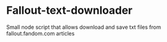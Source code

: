 # Fallout-text-downloader
Small node script that allows download and save txt files from fallout.fandom.com articles
